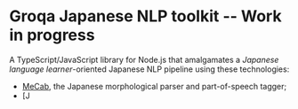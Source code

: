 # Groqa Japanese NLP toolkit -- Work in progress

A TypeScript/JavaScript library for Node.js that amalgamates a *Japanese language learner*-oriented Japanese NLP pipeline using these technologies:
- [MeCab](https://github.com/taku910/mecab), the Japanese morphological parser and part-of-speech tagger;
- [J